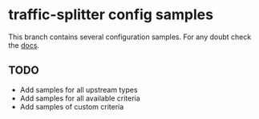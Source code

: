 # traffic-splitter config samples

This branch contains several configuration samples.
For any doubt check the [docs](http://trafficsplitter.io/).

## TODO
- Add samples for all upstream types
- Add samples for all available criteria
- Add samples of custom criteria
